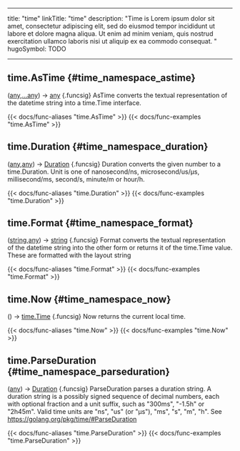 




---
title: "time"
linkTitle: "time"
description: "Time is Lorem ipsum dolor sit amet, consectetur adipiscing elit, sed do eiusmod tempor incididunt ut labore et dolore magna aliqua. Ut enim ad minim veniam, quis nostrud exercitation ullamco laboris nisi ut aliquip ex ea commodo consequat. "
hugoSymbol: TODO




---















## time.AsTime {#time_namespace_astime}

\([any](/documentation/reference/gotypes/#any),[...any](/documentation/reference/objects//...any)\) → [any](/documentation/reference/gotypes/#any)
{.funcsig}
AsTime converts the textual representation of the datetime string into
a time.Time interface.


{{< docs/func-aliases "time.AsTime" >}}
{{< docs/func-examples "time.AsTime" >}}







## time.Duration {#time_namespace_duration}

\([any](/documentation/reference/gotypes/#any),[any](/documentation/reference/gotypes/#any)\) → [Duration](/documentation/reference/objects/time/duration)
{.funcsig}
Duration converts the given number to a time.Duration.
Unit is one of nanosecond/ns, microsecond/us/µs, millisecond/ms, second/s, minute/m or hour/h.


{{< docs/func-aliases "time.Duration" >}}
{{< docs/func-examples "time.Duration" >}}







## time.Format {#time_namespace_format}

\([string](/documentation/reference/gotypes/#string),[any](/documentation/reference/gotypes/#any)\) → [string](/documentation/reference/gotypes/#string)
{.funcsig}
Format converts the textual representation of the datetime string into
the other form or returns it of the time.Time value. These are formatted
with the layout string


{{< docs/func-aliases "time.Format" >}}
{{< docs/func-examples "time.Format" >}}







## time.Now {#time_namespace_now}

\(\) → [time.Time](/documentation/reference/gotypes/#timetime)
{.funcsig}
Now returns the current local time.


{{< docs/func-aliases "time.Now" >}}
{{< docs/func-examples "time.Now" >}}







## time.ParseDuration {#time_namespace_parseduration}

\([any](/documentation/reference/gotypes/#any)\) → [Duration](/documentation/reference/objects/time/duration)
{.funcsig}
ParseDuration parses a duration string.
A duration string is a possibly signed sequence of
decimal numbers, each with optional fraction and a unit suffix,
such as "300ms", "-1.5h" or "2h45m".
Valid time units are "ns", "us" (or "µs"), "ms", "s", "m", "h".
See <a href="https://golang.org/pkg/time/#ParseDuration">https://golang.org/pkg/time/#ParseDuration</a>


{{< docs/func-aliases "time.ParseDuration" >}}
{{< docs/func-examples "time.ParseDuration" >}}





